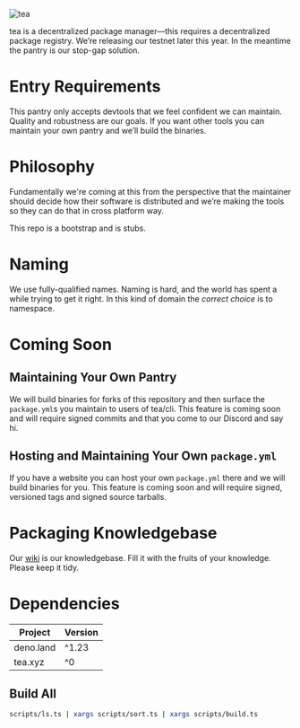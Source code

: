 ![tea](https://tea.xyz/banner.png)

tea is a decentralized package manager—this requires a decentralized package
registry. We’re releasing our testnet later this year. In the meantime the
pantry is our stop-gap solution.

# Entry Requirements

This pantry only accepts devtools that we feel confident we can maintain.
Quality and robustness are our goals. If you want other tools you can maintain
your own pantry and we’ll build the binaries.

# Philosophy

Fundamentally we're coming at this from the perspective that the maintainer
should decide how their software is distributed and we’re making the tools so
they can do that in cross platform way.

This repo is a bootstrap and is stubs.

# Naming

We use fully-qualified names. Naming is hard, and the world has spent a while
trying to get it right. In this kind of domain the *correct choice* is
to namespace.

# Coming Soon

## Maintaining Your Own Pantry

We will build binaries for forks of this repository and then surface the
`package.yml`s you maintain to users of tea/cli. This feature is coming
soon and will require signed commits and that you come to our Discord and say
hi.

## Hosting and Maintaining Your Own `package.yml`

If you have a website you can host your own `package.yml` there and we will
build binaries for you. This feature is coming soon and will require
signed, versioned tags and signed source tarballs.

# Packaging Knowledgebase

Our [wiki](/wiki) is our knowledgebase. Fill it with the fruits of your
knowledge. Please keep it tidy.

# Dependencies

|   Project   | Version |
|-------------|---------|
| deno.land   | ^1.23   |
| tea.xyz     | ^0      |

## Build All

```sh
scripts/ls.ts | xargs scripts/sort.ts | xargs scripts/build.ts
```
